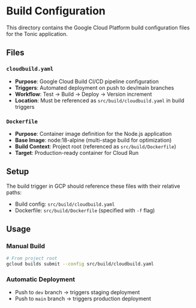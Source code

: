 # Build Configuration

This directory contains the Google Cloud Platform build configuration files for the Tonic application.

## Files

### `cloudbuild.yaml`
- **Purpose**: Google Cloud Build CI/CD pipeline configuration
- **Triggers**: Automated deployment on push to dev/main branches
- **Workflow**: Test → Build → Deploy → Version increment
- **Location**: Must be referenced as `src/build/cloudbuild.yaml` in build triggers

### `Dockerfile`
- **Purpose**: Container image definition for the Node.js application
- **Base Image**: node:18-alpine (multi-stage build for optimization)
- **Build Context**: Project root (referenced as `src/build/Dockerfile`)
- **Target**: Production-ready container for Cloud Run

## Setup

The build trigger in GCP should reference these files with their relative paths:
- Build config: `src/build/cloudbuild.yaml`
- Dockerfile: `src/build/Dockerfile` (specified with `-f` flag)

## Usage

### Manual Build
```bash
# From project root
gcloud builds submit --config src/build/cloudbuild.yaml
```

### Automatic Deployment
- Push to `dev` branch → triggers staging deployment
- Push to `main` branch → triggers production deployment
